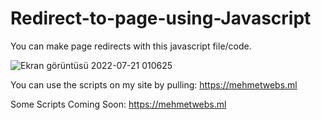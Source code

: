 # Redirect-to-page-using-Javascript

You can make page redirects with this javascript file/code.


![Ekran görüntüsü 2022-07-21 010625](https://user-images.githubusercontent.com/89641679/180090787-ad1ba5a1-9c09-4d05-848a-73befdebc545.png)

You can use the scripts on my site by pulling: https://mehmetwebs.ml

Some Scripts Coming Soon: https://mehmetwebs.ml

